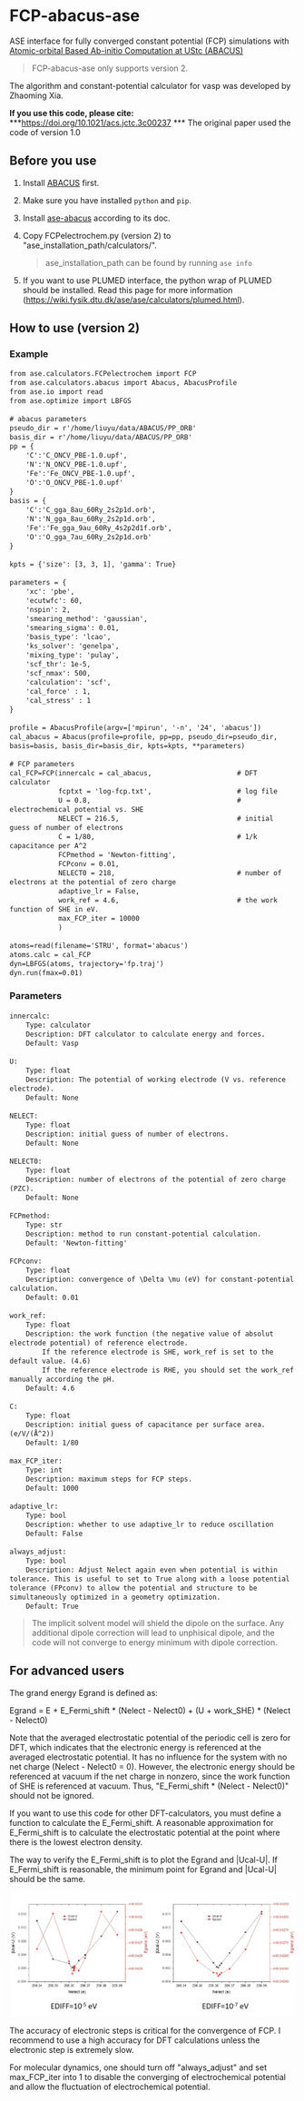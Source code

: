 # FCP-abacus-ase
ASE interface for fully converged constant potential (FCP) simulations with [Atomic-orbital Based Ab-initio Computation at UStc (ABACUS)](https://github.com/deepmodeling/abacus-develop)

> FCP-abacus-ase only supports version 2.


The algorithm and constant-potential calculator for vasp was developed by Zhaoming Xia.

**If you use this code, please cite:** ***https://doi.org/10.1021/acs.jctc.3c00237 *** 
The original paper used the code of version 1.0


## Before you use

1. Install [ABACUS](https://github.com/deepmodeling/abacus-develop) first.

2. Make sure you have installed `python` and `pip`.

3. Install [ase-abacus](https://gitlab.com/1041176461/ase-abacus) according to its doc.

2. Copy FCPelectrochem.py (version 2) to "ase_installation_path/calculators/".
    > ase_installation_path can be found by running `ase info`

3. If you want to use PLUMED interface, the python wrap of PLUMED should be installed. Read this page for more information (https://wiki.fysik.dtu.dk/ase/ase/calculators/plumed.html).

## How to use (version 2)

### Example 

    from ase.calculators.FCPelectrochem import FCP
    from ase.calculators.abacus import Abacus, AbacusProfile
    from ase.io import read
    from ase.optimize import LBFGS

    # abacus parameters
    pseudo_dir = r'/home/liuyu/data/ABACUS/PP_ORB'
    basis_dir = r'/home/liuyu/data/ABACUS/PP_ORB'
    pp = {
        'C':'C_ONCV_PBE-1.0.upf',
        'N':'N_ONCV_PBE-1.0.upf',
        'Fe':'Fe_ONCV_PBE-1.0.upf',
        'O':'O_ONCV_PBE-1.0.upf'
    }
    basis = {
        'C':'C_gga_8au_60Ry_2s2p1d.orb',
        'N':'N_gga_8au_60Ry_2s2p1d.orb',
        'Fe':'Fe_gga_9au_60Ry_4s2p2d1f.orb',
        'O':'O_gga_7au_60Ry_2s2p1d.orb'
    }

    kpts = {'size': [3, 3, 1], 'gamma': True}

    parameters = {
        'xc': 'pbe',
        'ecutwfc': 60,
        'nspin': 2,
        'smearing_method': 'gaussian',
        'smearing_sigma': 0.01,
        'basis_type': 'lcao',
        'ks_solver': 'genelpa',
        'mixing_type': 'pulay',
        'scf_thr': 1e-5,
        'scf_nmax': 500,
        'calculation': 'scf',
        'cal_force' : 1,
        'cal_stress' : 1
    }

    profile = AbacusProfile(argv=['mpirun', '-n', '24', 'abacus'])
    cal_abacus = Abacus(profile=profile, pp=pp, pseudo_dir=pseudo_dir, basis=basis, basis_dir=basis_dir, kpts=kpts, **parameters)

    # FCP parameters
    cal_FCP=FCP(innercalc = cal_abacus,                     # DFT calculator
                fcptxt = 'log-fcp.txt',                     # log file
                U = 0.8,                                    # electrochemical potential vs. SHE
                NELECT = 216.5,                             # initial guess of number of electrons
                C = 1/80,                                   # 1/k  capacitance per A^2
                FCPmethod = 'Newton-fitting',               
                FCPconv = 0.01,
                NELECT0 = 218,                              # number of electrons at the potential of zero charge
                adaptive_lr = False,
                work_ref = 4.6,                             # the work function of SHE in eV. 
                max_FCP_iter = 10000
                )

    atoms=read(filename='STRU', format='abacus')
    atoms.calc = cal_FCP
    dyn=LBFGS(atoms, trajectory='fp.traj')
    dyn.run(fmax=0.01)

### Parameters

    innercalc:
        Type: calculator
        Description: DFT calculator to calculate energy and forces.
        Default: Vasp

    U:
        Type: float
        Description: The potential of working electrode (V vs. reference electrode).
        Default: None
            
    NELECT: 
        Type: float
        Description: initial guess of number of electrons.
        Default: None
            
    NELECT0:
        Type: float
        Description: number of electrons of the potential of zero charge (PZC). 
        Default: None

    FCPmethod: 
        Type: str
        Description: method to run constant-potential calculation.
        Default: 'Newton-fitting'

    FCPconv:
        Type: float
        Description: convergence of \Delta \mu (eV) for constant-potential calculation. 
        Default: 0.01

    work_ref: 
        Type: float
        Description: the work function (the negative value of absolut electrode potential) of reference electrode.
            If the reference electrode is SHE, work_ref is set to the default value. (4.6)
            If the reference electrode is RHE, you should set the work_ref manually according the pH.
        Default: 4.6
       
    C:
        Type: float
        Description: initial guess of capacitance per surface area. (e/V/(Å^2))
        Default: 1/80

    max_FCP_iter: 
        Type: int
        Description: maximum steps for FCP steps.
        Default: 1000

    adaptive_lr: 
        Type: bool
        Description: whether to use adaptive_lr to reduce oscillation
        Default: False

    always_adjust: 
        Type: bool
        Description: Adjust Nelect again even when potential is within tolerance. This is useful to set to True along with a loose potential tolerance (FPconv) to allow the potential and structure to be simultaneously optimized in a geometry optimization.
        Default: True



> The implicit solvent model will shield the dipole on the surface. Any additional dipole correction will lead to unphisical dipole, and the  code will not converge to energy minimum with dipole correction.


## For advanced users

The grand energy Egrand is defined as:

Egrand = E + E_Fermi_shift * (Nelect - Nelect0) + (U + work_SHE) * (Nelect - Nelect0)

Note that the averaged electrostatic potential of the periodic cell is zero for DFT, which indicates that the electronic energy is referenced at the averaged electrostatic potential. It has no influence for the system with no net charge (Nelect - Nelect0 = 0). However, the electronic energy should be referenced at vacuum if the net charge in nonzero, since the work function of SHE is referenced at vacuum. Thus, "E_Fermi_shift * (Nelect - Nelect0)" should not be ignored.

If you want to use this code for other DFT-calculators, you must define a function to calculate the E_Fermi_shift. A reasonable approximation for E_Fermi_shift is to calculate the electrostatic potential at the point where there is the lowest electron density.

The way to verify the E_Fermi_shift is to plot the Egrand and |Ucal-U|. If E_Fermi_shift is reasonable, the minimum point for Egrand and |Ucal-U| should be the same.

![Image text](images/STABILITY.jpg)

The accuracy of electronic steps is critical for the convergence of FCP. I recommend to use a high accuracy for DFT calculations unless the electronic step is extremely slow.

For molecular dynamics, one should turn off "always_adjust" and set max_FCP_iter into 1 to disable the converging of electrochemical potential and allow the fluctuation of electrochemical potential.





